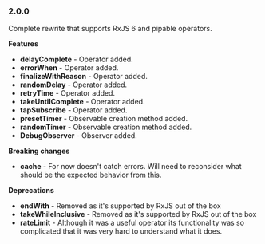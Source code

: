 ### 2.0.0

Complete rewrite that supports RxJS 6 and pipable operators.

**Features**

- **delayComplete** - Operator added.
- **errorWhen** - Operator added.
- **finalizeWithReason** - Operator added.
- **randomDelay** - Operator added.
- **retryTime** - Operator added.
- **takeUntilComplete** - Operator added.
- **tapSubscribe** - Operator added.
- **presetTimer** - Observable creation method added.
- **randomTimer** - Observable creation method added.
- **DebugObserver** - Observer added.

**Breaking changes**

- **cache** - For now doesn't catch errors. Will need to reconsider what should be the expected behavior from this.

**Deprecations**

- **endWith** - Removed as it's supported by RxJS out of the box
- **takeWhileInclusive** - Removed as it's supported by RxJS out of the box
- **rateLimit** - Although it was a useful operator its functionality was so complicated that it was very hard to understand what it does.
